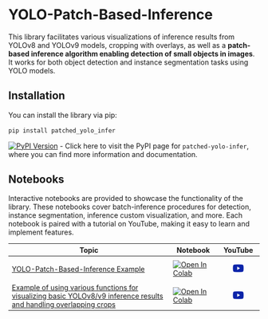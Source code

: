 # YOLO-Patch-Based-Inference
This library facilitates various visualizations of inference results from YOLOv8 and YOLOv9 models, cropping with overlays, as well as a __patch-based inference algorithm enabling detection of small objects in images__. It works for both object detection and instance segmentation tasks using YOLO models.

## Installation
You can install the library via pip:

```bash
pip install patched_yolo_infer
```

[![PyPI Version](https://img.shields.io/pypi/v/patched-yolo-infer.svg)](https://pypi.org/project/patched-yolo-infer/) - Click here to visit the PyPI page for `patched-yolo-infer`, where you can find more information and documentation.




</details>

## Notebooks

Interactive notebooks are provided to showcase the functionality of the library. These notebooks cover batch-inference procedures for detection, instance segmentation, inference custom visualization, and more. Each notebook is paired with a tutorial on YouTube, making it easy to learn and implement features.


| Topic | Notebook | YouTube |
| ----- | -------- | ------- |
| [YOLO-Patch-Based-Inference Example](https://github.com/Koldim2001/YOLO-Patch-Based-Inference/blob/main/examples/example_patch_based_inference.ipynb) | [![Open In Colab](https://colab.research.google.com/assets/colab-badge.svg)](https://colab.research.google.com/2.ipynb) | <p align="center"><a href="https://youtu.be"><img width=30% src="https://raw.githubusercontent.com/ultralytics/assets/main/social/logo-social-youtube-rect.png" alt="Youtube Video"></a></p> |
| [Example of using various functions for visualizing basic YOLOv8/v9 inference results and handling overlapping crops](https://github.com/Koldim2001/YOLO-Patch-Based-Inference/blob/main/examples/example_extra_functions.ipynb) | [![Open In Colab](https://colab.research.google.com/assets/colab-badge.svg)](https://colab.research.google.com/1.ipynb) | <p align="center"><a href="https://youtu.be"><img width=30% src="https://raw.githubusercontent.com/ultralytics/assets/main/social/logo-social-youtube-rect.png" alt="Youtube Video"></a></p> |


